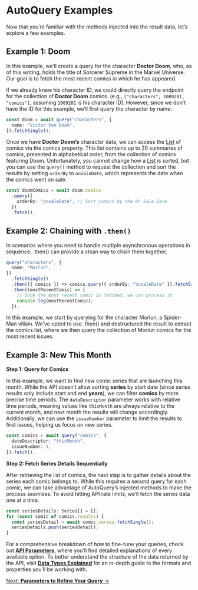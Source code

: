 # AutoQuery Examples

Now that you’re familiar with the methods injected into the result data, let’s explore a few examples.

## Example 1: Doom

In this example, we’ll create a query for the character **Doctor Doom**, who, as of this writing, holds the title of Sorcerer Supreme in the Marvel Universe. Our goal is to fetch the most recent comics in which he has appeared.

If we already knew his character ID, we could directly query the endpoint for the collection of **Doctor Doom** comics. (e.g., `["characters", 1009281, "comics"]`, assuming `1009281` is his character ID). However, since we don’t have the ID for this example, we’ll first query the character by name:

```ts
const doom = await query("characters", {
  name: "Victor Von Doom",
}).fetchSingle();
```

Once we have **Doctor Doom’s** character data, we can access the [List](autoquery-blocks.md#list-properties) of comics via the comics property. This list contains up to 20 summaries of comics, presented in alphabetical order, from the collection of comics featuring Doom. Unfortunately, you cannot change how a [List](autoquery-blocks.md#list-properties) is sorted, but you can use the `query()` method to request the collection and sort the results by setting `orderBy` to `onsaleDate`, which represents the date when the comics went on sale.

```ts
const doomComics = await doom.comics
  .query({
    orderBy: "onsaleDate", // Sort comics by the On Sale Date
  })
  .fetch();
```



## Example 2: Chaining with `.then()`

In scenarios where you need to handle multiple asynchronous operations in sequence, .then() can provide a clean way to chain them together.

```ts
query("characters", {
  name: "Morlun",
})
  .fetchSingle()
  .then(({ comics }) => comics.query({ orderBy: "onsaleDate" }).fetchSingle())
  .then((mostRecentComic) => {
    // Once the most recent comic is fetched, we can process it
    console.log(mostRecentComic);
  });
```

In this example, we start by querying for the character Morlun, a Spider-Man villain. We’ve opted to use .then() and destructured the result to extract the comics list, where we then query the collection of Morlun comics for the most recent issues.

## Example 3: New This Month

**Step 1: Query for Comics**

In this example, we want to find new comic series that are launching this month. While the API doesn’t allow sorting **series** by start date (since series results only include start and end **years**), we can filter **comics** by more precise time periods. The `dateDescriptor` parameter works with relative time periods, meaning values like `thisMonth` are always relative to the current month, and next month the results will change accordingly. Additionally, we can use the `issueNumber` parameter to limit the results to first issues, helping us focus on new series.

```ts
const comics = await query("comics", {
  dateDescriptor: "thisMonth",
  issueNumber: 1,
}).fetch();
```

**Step 2: Fetch Series Details Sequentially**

After retrieving the list of comics, the next step is to gather details about the series each comic belongs to. While this requires a second query for each comic, we can take advantage of AutoQuery’s injected methods to make the process seamless. To avoid hitting API rate limits, we’ll fetch the series data one at a time.

```ts
const seriesDetails: Series[] = [];
for (const comic of comics.results) {
  const seriesDetail = await comic.series.fetchSingle(); 
  seriesDetails.push(seriesDetail);
}
```

For a comprehensive breakdown of how to fine-tune your queries, check out [**API Parameters**](api-parameters.md), where you’ll find detailed explanations of every available option. To better understand the structure of the data returned by the API, visit [**Data Types Explained**](data-types.md) for an in-depth guide to the formats and properties you’ll be working with.

[Next: **Parameters to Refine Your Query** →](api-parameters.md)